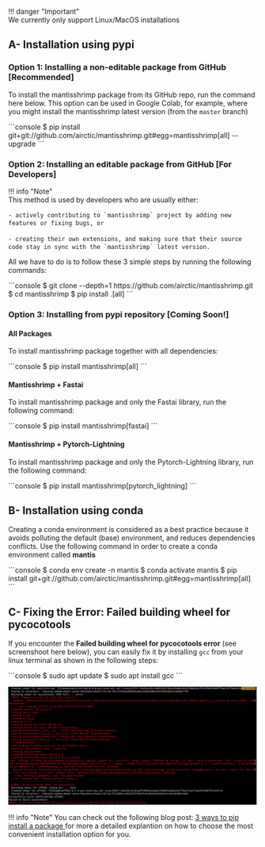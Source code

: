 !!! danger "Important"  
    We currently only support Linux/MacOS installations

## A- Installation using pypi

### **Option 1:** Installing a non-editable package from GitHub **[Recommended]**

To install the mantisshrimp package from its GitHub repo, run the command here below. This option can be used in Google Colab,
for example, where you might install the mantisshrimp latest version (from the `master` branch)

<div class="termy">
```console
$ pip install git+git://github.com/airctic/mantisshrimp.git#egg=mantisshrimp[all] --upgrade
```
</div>

### **Option 2:** Installing an editable package from GitHub **[For Developers]**

!!! info "Note"  
    This method is used by developers who are usually either:

    - actively contributing to `mantisshrimp` project by adding new features or fixing bugs, or 

    - creating their own extensions, and making sure that their source code stay in sync with the `mantisshrimp` latest version.

All we have to do is to follow these 3 simple steps by running the following commands:

<div class="termy">
```console
$ git clone --depth=1 https://github.com/airctic/mantisshrimp.git
$ cd mantisshrimp
$ pip install .[all]
```
</div>

### **Option 3:** Installing from pypi repository **[Coming Soon!]**
 
#### All Packages
To install mantisshrimp package together with all dependencies:

<div class="termy">
```console
$ pip install mantisshrimp[all]
```
</div>

#### Mantisshrimp + Fastai
To install mantisshrimp package and only the Fastai library, run the following command:

<div class="termy">
```console
$ pip install mantisshrimp[fastai]
```
</div>

#### Mantisshrimp + Pytorch-Lightning
To install mantisshrimp package and only the Pytorch-Lightning library, run the following command:

<div class="termy">
```console
$ pip install mantisshrimp[pytorch_lightning]
```
</div>

## B- Installation using conda
Creating a conda environment is considered as a best practice because it avoids polluting the default (base) environment, and reduces dependencies conflicts. Use the following command in order to create a conda environment called **mantis**

<div class="termy">
```console
$ conda env create -n mantis
$ conda activate mantis
$ pip install git+git://github.com/airctic/mantisshrimp.git#egg=mantisshrimp[all]
```
</div>

## C- Fixing the Error: Failed building wheel for pycocotools
If you encounter the **Failed building wheel for pycocotools error** (see screenshoot here below), you can easily fix it by installing  `gcc` from your linux terminal as shown in the following steps:

<div class="termy">
```console
$ sudo apt update
$ sudo apt install gcc
```
</div>

![image](images/pycoco-installation-issue.png)


!!! info "Note" 
    You can check out the following blog post: [3 ways to pip install a package ](https://ai-fast-track.github.io/blog/python/2020/03/17/how-to-pip-install-package.html) for more a detailed explantion on how to choose the most convenient installation option for you. 

